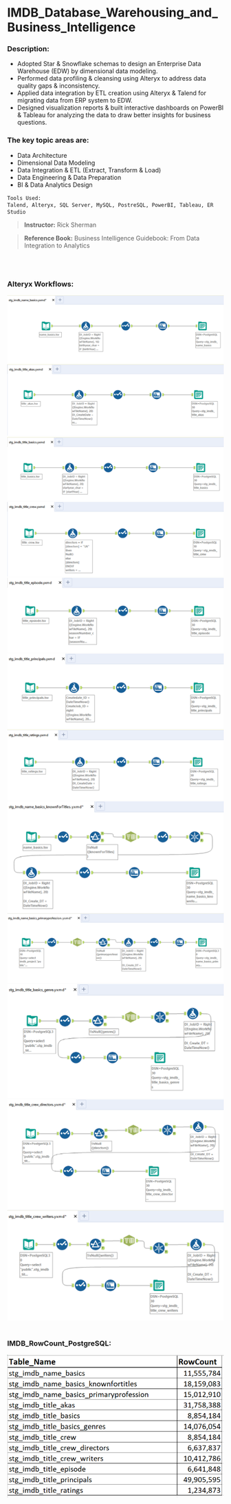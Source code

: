 # IMDB_Database_Warehousing_and_Business_Intelligence
### **Description:**
* Adopted Star &amp; Snowflake schemas to design an Enterprise Data Warehouse (EDW) by dimensional data modeling.
* Performed data profiling &amp; cleansing using Alteryx to address data quality gaps &amp; inconsistency.
* Applied data integration by ETL creation using Alteryx &amp; Talend for migrating data from ERP system to EDW.
* Designed visualization reports &amp; built interactive dashboards on PowerBI &amp; Tableau for analyzing the data to draw better insights for business questions.

### **The key topic areas are:**
* Data Architecture
* Dimensional Data Modeling
* Data Integration &amp; ETL (Extract, Transform &amp; Load)
* Data Engineering &amp; Data Preparation
* BI &amp; Data Analytics Design

```
Tools Used:
Talend, Alteryx, SQL Server, MySQL, PostreSQL, PowerBI, Tableau, ER Studio
```
> **Instructor:** Rick Sherman

> **Reference Book:** Business Intelligence Guidebook: From Data Integration to Analytics

<br/><br/>
### **Alteryx Workflows:**
![](2022-06-05-10-20-42.png)
![](2022-06-05-10-27-15.png)
![](2022-06-05-10-27-54.png)
![](2022-06-05-10-28-40.png)
![](2022-06-05-10-29-16.png)
![](2022-06-05-10-29-59.png)
![](2022-06-05-10-30-27.png)
![](2022-06-05-10-32-52.png)
![](2022-06-05-10-42-16.png)
![](2022-06-05-10-44-20.png)
![](2022-06-05-10-45-20.png)
![](2022-06-05-10-46-24.png)
<br/><br/>
### **IMDB_RowCount_PostgreSQL:**
![](2022-06-05-10-51-15.png)